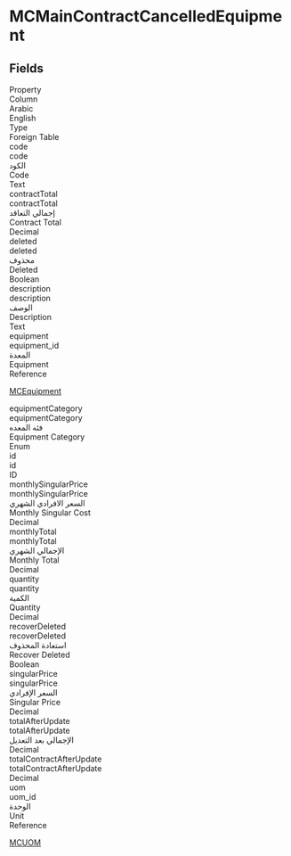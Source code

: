 
<div class='tableName'>


# MCMainContractCancelledEquipment
</div>


<ContentFilter/>

<div class='searchable'>

## Fields

<div class="nama-table">
<div class="row header-row">
<div class="cell">Property</div>
<div class="cell">Column</div>
<div class="cell">Arabic</div>
<div class="cell">English</div>
<div class="cell">Type</div>
<div class="cell">Foreign Table</div>
</div><div class="row searchable" id="code">
<div class="cell" data-label="Property">code</div>
<div class="cell" data-label="Column">code</div>
<div class="cell" data-label="Arabic">الكود</div>
<div class="cell" data-label="English">Code</div>
<div class="cell" data-label="Type">Text</div>

</div>

<div class="row searchable" id="contractTotal">
<div class="cell" data-label="Property">contractTotal</div>
<div class="cell" data-label="Column">contractTotal</div>
<div class="cell" data-label="Arabic">إجمالي التعاقد</div>
<div class="cell" data-label="English">Contract Total</div>
<div class="cell" data-label="Type">Decimal</div>

</div>

<div class="row searchable" id="deleted">
<div class="cell" data-label="Property">deleted</div>
<div class="cell" data-label="Column">deleted</div>
<div class="cell" data-label="Arabic">محذوف</div>
<div class="cell" data-label="English">Deleted</div>
<div class="cell" data-label="Type">Boolean</div>

</div>

<div class="row searchable" id="description">
<div class="cell" data-label="Property">description</div>
<div class="cell" data-label="Column">description</div>
<div class="cell" data-label="Arabic">الوصف</div>
<div class="cell" data-label="English">Description</div>
<div class="cell" data-label="Type">Text</div>

</div>

<div class="row searchable" id="equipment">
<div class="cell" data-label="Property">equipment</div>
<div class="cell" data-label="Column">equipment_id</div>
<div class="cell" data-label="Arabic">المعدة</div>
<div class="cell" data-label="English">Equipment</div>
<div class="cell" data-label="Type">Reference</div>
<div class="cell" data-label="Foreign Table">

 [MCEquipment](/modules/mc/MCEquipment.md) 
</div>
</div>

<div class="row searchable" id="equipmentCategory">
<div class="cell" data-label="Property">equipmentCategory</div>
<div class="cell" data-label="Column">equipmentCategory</div>
<div class="cell" data-label="Arabic">فئه المعده</div>
<div class="cell" data-label="English">Equipment Category</div>
<div class="cell" data-label="Type">Enum</div>

</div>

<div class="row searchable" id="id">
<div class="cell" data-label="Property">id</div>
<div class="cell" data-label="Column">id</div>
<div class="cell" data-label="Arabic"></div>
<div class="cell" data-label="English"></div>
<div class="cell" data-label="Type">ID</div>

</div>

<div class="row searchable" id="monthlySingularPrice">
<div class="cell" data-label="Property">monthlySingularPrice</div>
<div class="cell" data-label="Column">monthlySingularPrice</div>
<div class="cell" data-label="Arabic">السعر الافرادي الشهري</div>
<div class="cell" data-label="English">Monthly Singular Cost</div>
<div class="cell" data-label="Type">Decimal</div>

</div>

<div class="row searchable" id="monthlyTotal">
<div class="cell" data-label="Property">monthlyTotal</div>
<div class="cell" data-label="Column">monthlyTotal</div>
<div class="cell" data-label="Arabic">الإجمالي الشهري</div>
<div class="cell" data-label="English">Monthly Total</div>
<div class="cell" data-label="Type">Decimal</div>

</div>

<div class="row searchable" id="quantity">
<div class="cell" data-label="Property">quantity</div>
<div class="cell" data-label="Column">quantity</div>
<div class="cell" data-label="Arabic">الكمية</div>
<div class="cell" data-label="English">Quantity</div>
<div class="cell" data-label="Type">Decimal</div>

</div>

<div class="row searchable" id="recoverDeleted">
<div class="cell" data-label="Property">recoverDeleted</div>
<div class="cell" data-label="Column">recoverDeleted</div>
<div class="cell" data-label="Arabic">استعادة المحذوف</div>
<div class="cell" data-label="English">Recover Deleted</div>
<div class="cell" data-label="Type">Boolean</div>

</div>

<div class="row searchable" id="singularPrice">
<div class="cell" data-label="Property">singularPrice</div>
<div class="cell" data-label="Column">singularPrice</div>
<div class="cell" data-label="Arabic">السعر الإفرادي</div>
<div class="cell" data-label="English">Singular Price</div>
<div class="cell" data-label="Type">Decimal</div>

</div>

<div class="row searchable" id="totalAfterUpdate">
<div class="cell" data-label="Property">totalAfterUpdate</div>
<div class="cell" data-label="Column">totalAfterUpdate</div>
<div class="cell" data-label="Arabic">الإجمالي بعد التعديل</div>
<div class="cell" data-label="English"></div>
<div class="cell" data-label="Type">Decimal</div>

</div>

<div class="row searchable" id="totalContractAfterUpdate">
<div class="cell" data-label="Property">totalContractAfterUpdate</div>
<div class="cell" data-label="Column">totalContractAfterUpdate</div>
<div class="cell" data-label="Arabic"></div>
<div class="cell" data-label="English"></div>
<div class="cell" data-label="Type">Decimal</div>

</div>

<div class="row searchable" id="uom">
<div class="cell" data-label="Property">uom</div>
<div class="cell" data-label="Column">uom_id</div>
<div class="cell" data-label="Arabic">الوحدة</div>
<div class="cell" data-label="English">Unit</div>
<div class="cell" data-label="Type">Reference</div>
<div class="cell" data-label="Foreign Table">

 [MCUOM](/modules/mc/MCUOM.md) 
</div>
</div>


</div>
</div>

